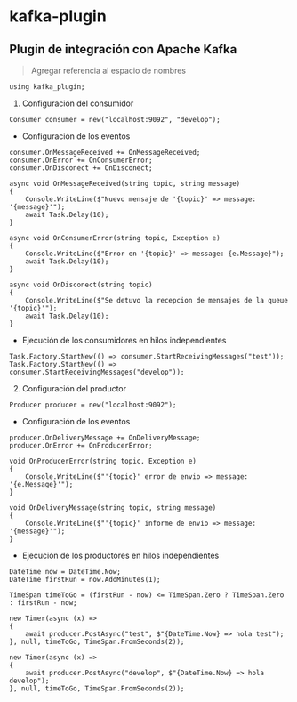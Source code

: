 # kafka-plugin
## Plugin de integración con Apache Kafka
> Agregar referencia al espacio de nombres
```
using kafka_plugin;
```
1.   Configuración del consumidor
```
Consumer consumer = new("localhost:9092", "develop");
```
- Configuración de los eventos 
```
consumer.OnMessageReceived += OnMessageReceived;
consumer.OnError += OnConsumerError;
consumer.OnDisconect += OnDisconect;

async void OnMessageReceived(string topic, string message)
{
    Console.WriteLine($"Nuevo mensaje de '{topic}' => message: '{message}'");
    await Task.Delay(10);
}

async void OnConsumerError(string topic, Exception e)
{
    Console.WriteLine($"Error en '{topic}' => message: {e.Message}");
    await Task.Delay(10);
}

async void OnDisconect(string topic)
{
    Console.WriteLine($"Se detuvo la recepcion de mensajes de la queue '{topic}'");
    await Task.Delay(10);
}
```
- Ejecución de los consumidores en hilos independientes
```
Task.Factory.StartNew(() => consumer.StartReceivingMessages("test"));
Task.Factory.StartNew(() => consumer.StartReceivingMessages("develop"));
```
2.   Configuración del productor
```
Producer producer = new("localhost:9092");
```
- Configuración de los eventos
```
producer.OnDeliveryMessage += OnDeliveryMessage;
producer.OnError += OnProducerError;

void OnProducerError(string topic, Exception e)
{
    Console.WriteLine($"'{topic}' error de envio => message: '{e.Message}'");
}

void OnDeliveryMessage(string topic, string message)
{
    Console.WriteLine($"'{topic}' informe de envio => message: '{message}'");
}
```
- Ejecución de los productores en hilos independientes
```
DateTime now = DateTime.Now;
DateTime firstRun = now.AddMinutes(1);

TimeSpan timeToGo = (firstRun - now) <= TimeSpan.Zero ? TimeSpan.Zero : firstRun - now;

new Timer(async (x) =>
{
    await producer.PostAsync("test", $"{DateTime.Now} => hola test");
}, null, timeToGo, TimeSpan.FromSeconds(2));

new Timer(async (x) =>
{
    await producer.PostAsync("develop", $"{DateTime.Now} => hola develop");
}, null, timeToGo, TimeSpan.FromSeconds(2));
```
